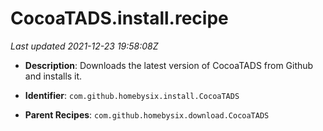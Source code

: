 # CocoaTADS.install.recipe

_Last updated 2021-12-23 19:58:08Z_

- **Description**: Downloads the latest version of CocoaTADS from Github and installs it.

- **Identifier**: `com.github.homebysix.install.CocoaTADS`

- **Parent Recipes**: `com.github.homebysix.download.CocoaTADS`